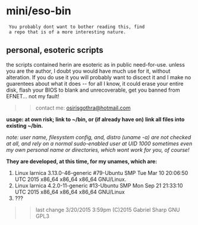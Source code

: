 mini/eso-bin
============

```
 You probably dont want to bother reading this, find
 a repo that is of a more interesting nature.
```
personal, esoteric scripts
--------------------------

the scripts contained herin are esoteric as in public need-for-use. unless you are 
the author, I doubt you would have much use for it, without alteration. 
If you do use it you will probably want to discect it and I make no guarentees 
about what it does -- 
    for all I know, it could erase your entire disk, 
    flash your BIOS to blank and unrecoverable, 
    get you banned from EFNET... not my fault!

>> contact me: osirisgothra@hotmail.com

**usage: at own risk; link to ~/bin, or (if already have on)**
**link all files into existing ~/bin.**

*note: user name, filesystem config, and, distro (uname -a) are not*
*checked at all, and rely on a normal sudo-enabled user at UID 1000 sometimes*
*even my own personal name or directories, which wont work for you, of course!*

**They are developed, at this time, for my unames, which are:**

 1) Linux larnica 3.13.0-46-generic #79-Ubuntu SMP Tue Mar 10 20:06:50 UTC 2015 x86_64 x86_64 x86_64 GNU/Linux.    
 2) Linux larnica 4.2.0-11-generic #13-Ubuntu SMP Mon Sep 21 21:33:10 UTC 2015 x86_64 x86_64 x86_64 GNU/Linux
 3) ???

>> last change 3/20/2015 3:59pm (C)2015 Gabriel Sharp GNU GPL3

